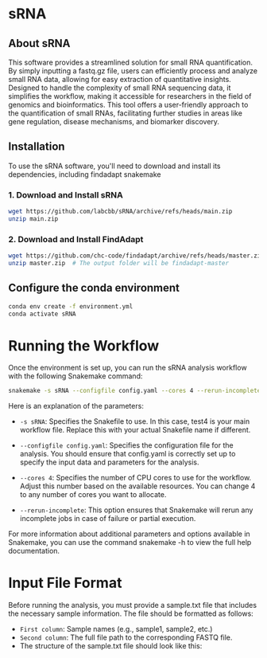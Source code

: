 # sRNA
##  About sRNA
This software provides a streamlined solution for small RNA quantification. By simply inputting a fastq.gz file, users can efficiently process and analyze small RNA data, allowing for easy extraction of quantitative insights. Designed to handle the complexity of small RNA sequencing data, it simplifies the workflow, making it accessible for researchers in the field of genomics and bioinformatics. This tool offers a user-friendly approach to the quantification of small RNAs, facilitating further studies in areas like gene regulation, disease mechanisms, and biomarker discovery.

## Installation
To use the sRNA software, you'll need to download and install its dependencies, including findadapt snakemake
### 1. Download and Install sRNA
```bash
wget https://github.com/labcbb/sRNA/archive/refs/heads/main.zip
unzip main.zip
```
### 2. Download and Install FindAdapt
```bash
wget https://github.com/chc-code/findadapt/archive/refs/heads/master.zip
unzip master.zip  # The output folder will be findadapt-master
```

## Configure the conda environment
```bash
conda env create -f environment.yml
conda activate sRNA
```

# Running the Workflow
Once the environment is set up, you can run the sRNA analysis workflow with the following Snakemake command:
```bash
snakemake -s sRNA --configfile config.yaml --cores 4 --rerun-incomplete
```
Here is an explanation of the parameters:

- `-s sRNA`: Specifies the Snakefile to use. In this case, test4 is your main workflow file. Replace this with your actual Snakefile name if different.

- `--configfile config.yaml`: Specifies the configuration file for the analysis. You should ensure that config.yaml is correctly set up to specify the input data and parameters for the analysis.

- `--cores 4`: Specifies the number of CPU cores to use for the workflow. Adjust this number based on the available resources. You can change 4 to any number of cores you want to allocate.

- `--rerun-incomplete`: This option ensures that Snakemake will rerun any incomplete jobs in case of failure or partial execution.

For more information about additional parameters and options available in Snakemake, you can use the command snakemake -h to view the full help documentation.

# Input File Format
Before running the analysis, you must provide a sample.txt file that includes the necessary sample information. The file should be formatted as follows:
- `First column`: Sample names (e.g., sample1, sample2, etc.)
- `Second column`: The full file path to the corresponding FASTQ file.
- The structure of the sample.txt file should look like this:
